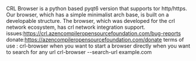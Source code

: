 CRL Browser is a python based pyqt6 version that supports tor http/https. Our browser, which has a simple minimalist arch base, is built on a developable structure. The browser, which was developed for the crl network ecosystem, has crl network integration support.
issues:https://crl.azencompileropensourcefoundation.com/bug-reports
donate:https://azencompileropensourcefoundation.com/donate
terms of use :
crl-browser
when you want to start a browser directly
when you want to search for any url
crl-browser --search-url example.com
